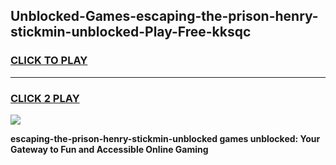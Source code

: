 
## Unblocked-Games-escaping-the-prison-henry-stickmin-unblocked-Play-Free-kksqc
<h3>
<a href="https://premium76.site?title=escaping-the-prison-henry-stickmin-unblocked&ref=24M">CLICK TO PLAY</a></h3>
<hr>

<h3>
<a href="https://premium76.site?title=escaping-the-prison-henry-stickmin-unblocked&ref=24M">CLICK 2 PLAY</a>
  
</h3>

<a href="https://premium76.site?title=escaping-the-prison-henry-stickmin-unblocked&ref=24M"><img src="https://clearcache.store/games.png"></a>


**escaping-the-prison-henry-stickmin-unblocked games unblocked: Your Gateway to Fun and Accessible Online Gaming**
